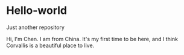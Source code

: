 # Hello-world
Just another repository

Hi, I'm Chen. I am from China. It's my first time to be here, and I think Corvallis is a beautiful place to live. 
